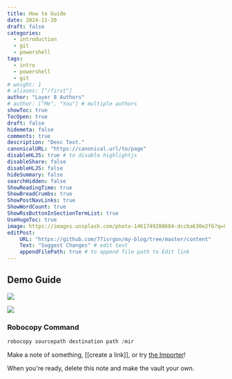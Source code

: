 ```yaml
---
title: How to Guide
date: 2024-11-30
draft: false
categories: 
  - introduction
  - git
  - powershell
tags: 
  - intro
  - powershell
  - git
# weight: 1
# aliases: ["/first"]
author: "Layer 8 Authors"
# author: ["Me", "You"] # multiple authors
showToc: true
TocOpen: true
draft: false
hidemeta: false
comments: true  
description: "Desc Text."
canonicalURL: "https://canonical.url/to/page"
disableHLJS: true # to disable highlightjs
disableShare: false
disableHLJS: false
hideSummary: false
searchHidden: false
ShowReadingTime: true
ShowBreadCrumbs: true
ShowPostNavLinks: true
ShowWordCount: true
ShowRssButtonInSectionTermList: true
UseHugoToc: true
image: https://images.unsplash.com/photo-1461749280684-dccba630e2f6?q=80&w=2938&auto=format&fit=crop&ixlib=rb-4.0.3&ixid=M3wxMjA3fDB8MHxwaG90by1wYWdlfHx8fGVufDB8fHx8fA%3D%3D # image path/url
editPost:
    URL: "https://github.com/77isrgon/my-blog/tree/master/content"
    Text: "Suggest Changes" # edit text
    appendFilePath: true # to append file path to Edit link
---
```


## Demo Guide

![](/images/Pasted_image_20241127185132.png)

![](/images/Pasted_image_20241127190728.png)


### Robocopy Command
```powershell
robocopy sourcepath destination path /mir
```
Make a note of something, [[create a link]], or try [the Importer](https://help.obsidian.md/Plugins/Importer)!

When you're ready, delete this note and make the vault your own.
